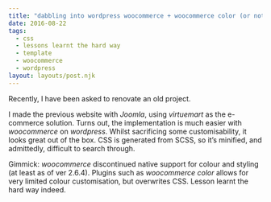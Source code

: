 ```yaml
---
title: "dabbling into wordpress woocommerce + woocommerce color (or not)"
date: 2016-08-22
tags:
  - css
  - lessons learnt the hard way
  - template
  - woocommerce
  - wordpress
layout: layouts/post.njk
---
```

Recently, I have been asked to renovate an old project.

I made the previous website with _Joomla_, using _virtuemart_ as the e-commerce solution. Turns out, the implementation is much easier with _woocommerce_ on _wordpress_. Whilst sacrificing some customisability, it looks great out of the box. CSS is generated from SCSS, so it’s minified, and admittedly, difficult to search through.

Gimmick: _woocommerce_ discontinued native support for colour and styling (at least as of ver 2.6.4). Plugins such as _woocommerce color_ allows for very limited colour customisation, but overwrites CSS. Lesson learnt the hard way indeed.
